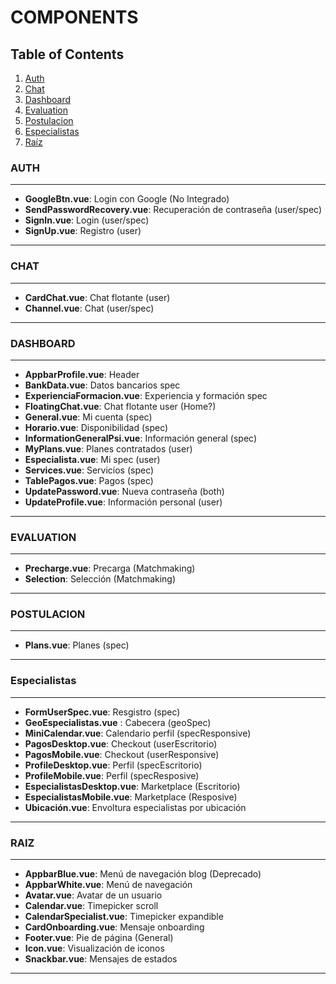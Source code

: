 # COMPONENTS

## Table of Contents

1. [Auth](#auth)
2. [Chat](#chat)
3. [Dashboard](#dashboard)
4. [Evaluation](#evaluation)
5. [Postulacion](#postulacion)
6. [Especialistas](#especialistas)
7. [Raíz](#raiz)

### AUTH

---

-   **GoogleBtn.vue**: Login con Google (No Integrado)
-   **SendPasswordRecovery.vue**: Recuperación de contraseña (user/spec)
-   **SignIn.vue**: Login (user/spec)
-   **SignUp.vue**: Registro (user)

---

### CHAT

---

-   **CardChat.vue**: Chat flotante (user)
-   **Channel.vue**: Chat (user/spec)

---

### DASHBOARD

---

-   **AppbarProfile.vue**: Header
-   **BankData.vue**: Datos bancarios spec
-   **ExperienciaFormacion.vue**: Experiencia y formación spec
-   **FloatingChat.vue**: Chat flotante user (Home?)
-   **General.vue**: Mi cuenta (spec)
-   **Horario.vue**: Disponibilidad (spec)
-   **InformationGeneralPsi.vue**: Información general (spec)
-   **MyPlans.vue**: Planes contratados (user)
-   **Especialista.vue**: Mi spec (user)
-   **Services.vue**: Servicios (spec)
-   **TablePagos.vue**: Pagos (spec)
-   **UpdatePassword.vue**: Nueva contraseña (both)
-   **UpdateProfile.vue**: Información personal (user)

---

### EVALUATION

---

-   **Precharge.vue**: Precarga (Matchmaking)
-   **Selection**: Selección (Matchmaking)

---

### POSTULACION

---

-   **Plans.vue**: Planes (spec)

---

### Especialistas

---

-   **FormUserSpec.vue**: Resgistro (spec)
-   **GeoEspecialistas.vue** : Cabecera (geoSpec)
-   **MiniCalendar.vue**: Calendario perfil (specResponsive)
-   **PagosDesktop.vue**: Checkout (userEscritorio)
-   **PagosMobile.vue**: Checkout (userResponsive)
-   **ProfileDesktop.vue**: Perfil (specEscritorio)
-   **ProfileMobile.vue**: Perfil (specResposive)
-   **EspecialistasDesktop.vue**: Marketplace (Escritorio)
-   **EspecialistasMobile.vue**: Marketplace (Resposive)
-   **Ubicación.vue**: Envoltura especialistas por ubicación

---

### RAIZ

---

-   **AppbarBlue.vue**: Menú de navegación blog (Deprecado)
-   **AppbarWhite.vue**: Menú de navegación
-   **Avatar.vue**: Avatar de un usuario
-   **Calendar.vue**: Timepicker scroll
-   **CalendarSpecialist.vue**: Timepicker expandible
-   **CardOnboarding.vue**: Mensaje onboarding
-   **Footer.vue**: Pie de página (General)
-   **Icon.vue**: Visualización de iconos
-   **Snackbar.vue**: Mensajes de estados

---
